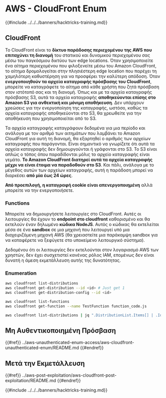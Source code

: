 # AWS - CloudFront Enum

{{#include ../../../banners/hacktricks-training.md}}

## CloudFront

Το CloudFront είναι το **δίκτυο παράδοσης περιεχομένου της AWS που επιταχύνει τη διανομή** του στατικού και δυναμικού περιεχομένου σας μέσω του παγκόσμιου δικτύου των edge locations. Όταν χρησιμοποιείτε ένα αίτημα περιεχομένου που φιλοξενείτε μέσω του Amazon CloudFront, το αίτημα δρομολογείται στην πλησιέστερη edge location που παρέχει τη χαμηλότερη καθυστέρηση για να προσφέρει την καλύτερη απόδοση. Όταν **ενεργοποιηθούν τα αρχεία καταγραφής πρόσβασης του CloudFront**, μπορείτε να καταγράφετε το αίτημα από κάθε χρήστη που ζητά πρόσβαση στον ιστότοπό σας και τη διανομή. Όπως και με τα αρχεία καταγραφής πρόσβασης S3, αυτά τα αρχεία καταγραφής **αποθηκεύονται επίσης στο Amazon S3 για ανθεκτική και μόνιμη αποθήκευση**. Δεν υπάρχουν χρεώσεις για την ενεργοποίηση της καταγραφής, ωστόσο, καθώς τα αρχεία καταγραφής αποθηκεύονται στο S3, θα χρεωθείτε για την αποθήκευση που χρησιμοποιείται από το S3.

Τα αρχεία καταγραφής καταγράφουν δεδομένα για μια περίοδο και ανάλογα με τον αριθμό των αιτημάτων που λαμβάνει το Amazon CloudFront για αυτή τη διανομή, θα εξαρτηθεί ο αριθμός των αρχείων καταγραφής που παράγονται. Είναι σημαντικό να γνωρίζετε ότι αυτά τα αρχεία καταγραφής δεν δημιουργούνται ή γράφονται στο S3. Το S3 είναι απλώς ο τόπος όπου παραδίδονται μόλις το αρχείο καταγραφής είναι γεμάτο. **Το Amazon CloudFront διατηρεί αυτά τα αρχεία καταγραφής μέχρι να είναι έτοιμα να παραδοθούν στο S3**. Και πάλι, ανάλογα με το μέγεθος αυτών των αρχείων καταγραφής, αυτή η παράδοση μπορεί να διαρκέσει **από μία έως 24 ώρες**.

**Από προεπιλογή, η καταγραφή cookie είναι απενεργοποιημένη** αλλά μπορείτε να την ενεργοποιήσετε.

### Functions

Μπορείτε να δημιουργήσετε λειτουργίες στο CloudFront. Αυτές οι λειτουργίες θα έχουν το **endpoint στο cloudfront** καθορισμένο και θα εκτελούν έναν δηλωμένο **κώδικα NodeJS**. Αυτός ο κώδικας θα εκτελείται μέσα σε ένα **sandbox** σε μια μηχανή που λειτουργεί υπό μια διαχειριζόμενη μηχανή AWS (θα χρειαστείτε μια παράκαμψη sandbox για να καταφέρετε να ξεφύγετε στο υποκείμενο λειτουργικό σύστημα).

Δεδομένου ότι οι λειτουργίες δεν εκτελούνται στον λογαριασμό AWS των χρηστών, δεν έχει συσχετιστεί κανένας ρόλος IAM, επομένως δεν είναι δυνατή η άμεση εκμετάλλευση αυτής της δυνατότητας.

### Enumeration
```bash
aws cloudfront list-distributions
aws cloudfront get-distribution --id <id> # Just get 1
aws cloudfront get-distribution-config --id <id>

aws cloudfront list-functions
aws cloudfront get-function --name TestFunction function_code.js

aws cloudfront list-distributions | jq ".DistributionList.Items[] | .Id, .Origins.Items[].Id, .Origins.Items[].DomainName, .AliasICPRecordals[].CNAME"
```
## Μη Αυθεντικοποιημένη Πρόσβαση

{{#ref}}
../aws-unauthenticated-enum-access/aws-cloudfront-unauthenticated-enum/README.md
{{#endref}}

## Μετά την Εκμετάλλευση

{{#ref}}
../aws-post-exploitation/aws-cloudfront-post-exploitation/README.md
{{#endref}}

{{#include ../../../banners/hacktricks-training.md}}
